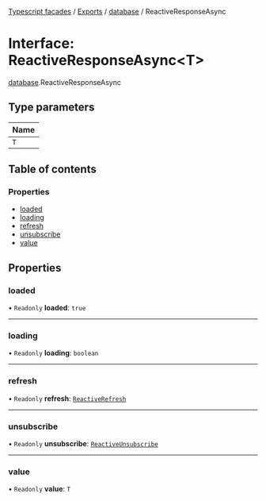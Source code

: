 [Typescript facades](../index.md) / [Exports](../modules.md) / [database](../modules/database.md) / ReactiveResponseAsync

# Interface: ReactiveResponseAsync<T\>

[database](../modules/database.md).ReactiveResponseAsync

## Type parameters

| Name |
| :------ |
| `T` |

## Table of contents

### Properties

- [loaded](database.ReactiveResponseAsync.md#loaded)
- [loading](database.ReactiveResponseAsync.md#loading)
- [refresh](database.ReactiveResponseAsync.md#refresh)
- [unsubscribe](database.ReactiveResponseAsync.md#unsubscribe)
- [value](database.ReactiveResponseAsync.md#value)

## Properties

### loaded

• `Readonly` **loaded**: ``true``

___

### loading

• `Readonly` **loading**: `boolean`

___

### refresh

• `Readonly` **refresh**: [`ReactiveRefresh`](database.ReactiveRefresh.md)

___

### unsubscribe

• `Readonly` **unsubscribe**: [`ReactiveUnsubscribe`](database.ReactiveUnsubscribe.md)

___

### value

• `Readonly` **value**: `T`
